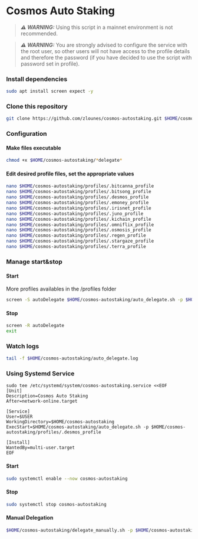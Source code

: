 # Cosmos Auto Staking

> **_⚠ WARNING:_**  Using this script in a mainnet environment is not recommended.

> **_⚠ WARNING:_**  You are strongly advised to configure the service with the root user, so other users will not have access to the profile details and therefore the password (if you have decided to use the script with password set in profile).

### Install dependencies

```bash
sudo apt install screen expect -y
```

### Clone this repository
```bash
git clone https://github.com/zlounes/cosmos-autostaking.git $HOME/cosmos-autostaking && cd $HOME/cosmos-autostaking
```

### Configuration

#### Make files executable
```bash
chmod +x $HOME/cosmos-autostaking/*delegate*
```

#### Edit desired profile files, set the appropriate values
```bash
nano $HOME/cosmos-autostaking/profiles/.bitcanna_profile
nano $HOME/cosmos-autostaking/profiles/.bitsong_profile
nano $HOME/cosmos-autostaking/profiles/.desmos_profile
nano $HOME/cosmos-autostaking/profiles/.emoney_profile
nano $HOME/cosmos-autostaking/profiles/.irisnet_profile
nano $HOME/cosmos-autostaking/profiles/.juno_profile
nano $HOME/cosmos-autostaking/profiles/.kichain_profile
nano $HOME/cosmos-autostaking/profiles/.omniflix_profile
nano $HOME/cosmos-autostaking/profiles/.osmosis_profile
nano $HOME/cosmos-autostaking/profiles/.regen_profile
nano $HOME/cosmos-autostaking/profiles/.stargaze_profile
nano $HOME/cosmos-autostaking/profiles/.terra_profile
```

### Manage start&stop

#### Start
More profiles availables in the /profiles folder
```bash
screen -S autoDelegate $HOME/cosmos-autostaking/auto_delegate.sh -p $HOME/cosmos-autostaking/profiles/.desmos_profile
```

#### Stop
```bash
screen -R autoDelegate
exit
```

### Watch logs
```bash
tail -f $HOME/cosmos-autostaking/auto_delegate.log
```

### Using Systemd Service

```
sudo tee /etc/systemd/system/cosmos-autostaking.service <<EOF
[Unit]
Description=Cosmos Auto Staking
After=network-online.target

[Service]
User=$USER
WorkingDirectory=$HOME/cosmos-autostaking
ExecStart=$HOME/cosmos-autostaking/auto_delegate.sh -p $HOME/cosmos-autostaking/profiles/.desmos_profile

[Install]
WantedBy=multi-user.target
EOF
```

#### Start 
```bash
sudo systemctl enable --now cosmos-autostaking
```

#### Stop 
```bash
sudo systemctl stop cosmos-autostaking
```

#### Manual Delegation
```bash
$HOME/cosmos-autostaking/delegate_manually.sh -p $HOME/cosmos-autostaking/profiles/.desmos_profile
```